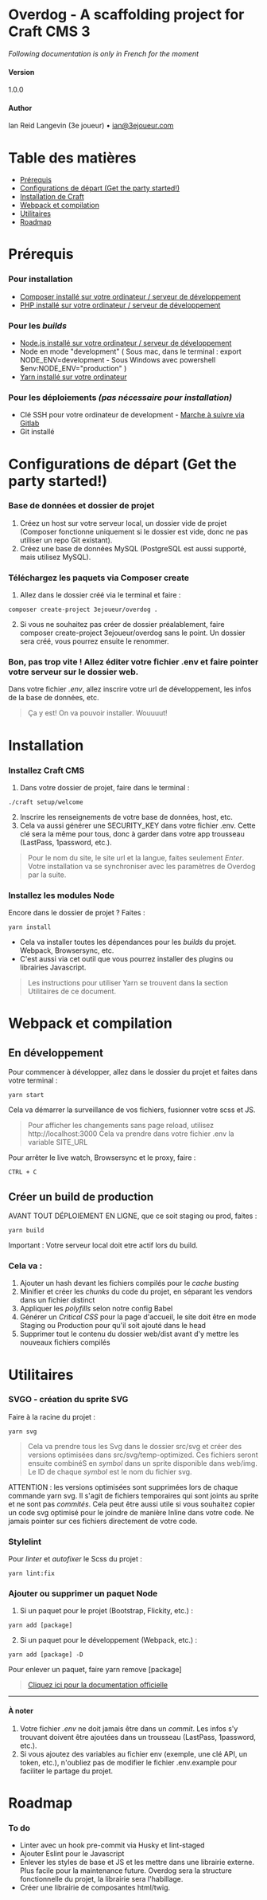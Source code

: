 
# Overdog - A scaffolding project for Craft CMS 3

_Following documentation is only in French for the moment_

#### Version
1.0.0

#### Author
Ian Reid Langevin (3e joueur) • ian@3ejoueur.com

# Table des matières
<!-- TOC -->

- [Prérequis](#prérequis)
- [Configurations de départ (Get the party started!)](#configurations-de-départ-get-the-party-started)
- [Installation de Craft](#installation-de-craft)
- [Webpack et compilation](#webpack-et-compilation)
- [Utilitaires](#utilitaires)
- [Roadmap](#roadmap)

<!-- /TOC -->



# Prérequis

### Pour installation

- [Composer installé sur votre ordinateur / serveur de développement](https://getcomposer.org)
- [PHP installé sur votre ordinateur / serveur de développement]( https://www.php.net/manual/fr/install.php)


### Pour les _builds_

- [Node.js installé sur votre ordinateur / serveur de développement](https://nodejs.org/en/)
- Node en mode "development" ( Sous mac, dans le terminal : export NODE_ENV=development - Sous Windows avec powershell
$env:NODE_ENV="production" )
- [Yarn installé sur votre ordinateur](https://yarnpkg.com/lang/en/docs/install)


### Pour les déploiements _(pas nécessaire pour installation)_

- Clé SSH pour votre ordinateur de development - [Marche à suivre via Gitlab](https://docs.gitlab.com/ee/ssh/)
- Git installé



# Configurations de départ (Get the party started!)

### Base de données et dossier de projet
1. Créez un host sur votre serveur local, un dossier vide de projet (Composer fonctionne uniquement si le dossier est vide, donc ne pas utiliser un repo Git existant).
2. Créez une base de données MySQL (PostgreSQL est aussi supporté, mais utilisez MySQL).

### Téléchargez les paquets via Composer create
1. Allez dans le dossier créé via le terminal et faire :
```
composer create-project 3ejoueur/overdog .
```

2. Si vous ne souhaitez pas créer de dossier préalablement, faire composer create-project 3ejoueur/overdog sans le point. Un dossier sera créé, vous pourrez ensuite le renommer.

### Bon, pas trop vite ! Allez éditer votre fichier .env et faire pointer votre serveur sur le dossier web.

Dans votre fichier _.env_, allez inscrire votre url de développement, les infos de la base de données, etc.

> Ça y est! On va pouvoir installer. Wouuuut!



# Installation

### Installez Craft CMS

1. Dans votre dossier de projet, faire dans le terminal :
```
./craft setup/welcome
```
2. Inscrire les renseignements de votre base de données, host, etc.
3. Cela va aussi générer une SECURITY_KEY dans votre fichier .env. Cette clé sera la même pour tous, donc à garder dans votre app trousseau (LastPass, 1password, etc.).

> Pour le nom du site, le site url et la langue, faites seulement _Enter_. Votre installation va se synchroniser avec les paramètres de Overdog par la suite.



### Installez les modules Node

Encore dans le dossier de projet ? Faites :
```
yarn install
```

- Cela va installer toutes les dépendances pour les _builds_ du projet. Webpack, Browsersync, etc.
- C'est aussi via cet outil que vous pourrez installer des plugins ou librairies Javascript.

> Les instructions pour utiliser Yarn se trouvent dans la section Utilitaires de ce document.



# Webpack et compilation

## En développement

Pour commencer à développer, allez dans le dossier du projet et faites dans votre terminal :

```
yarn start
```


Cela va démarrer la surveillance de vos fichiers, fusionner votre scss et JS.

> Pour afficher les changements sans page reload, utilisez http://localhost:3000 Cela va prendre dans votre fichier .env la variable SITE_URL

Pour arrêter le live watch, Browsersync et le proxy, faire :

```
CTRL + C
```


## Créer un build de production

AVANT TOUT DÉPLOIEMENT EN LIGNE, que ce soit staging ou prod, faites :

```
yarn build
```

Important : Votre serveur local doit etre actif lors du build.

### Cela va :
1. Ajouter un hash devant les fichiers compilés pour le _cache busting_
1. Minifier et créer les _chunks_ du code du projet, en séparant les vendors dans un fichier distinct
2. Appliquer les _polyfills_ selon notre config Babel
3. Générer un _Critical CSS_ pour la page d'accueil, le site doit être en mode Staging ou Production pour qu'il soit ajouté dans le head
4. Supprimer tout le contenu du dossier web/dist avant d'y mettre les nouveaux fichiers compilés



# Utilitaires


### SVGO - création du sprite SVG

Faire à la racine du projet :

```
yarn svg
```

> Cela va prendre tous les Svg dans le dossier src/svg et créer des versions optimisées dans src/svg/temp-optimized. Ces fichiers seront ensuite combinéS en _symbol_ dans un sprite disponible dans web/img. Le ID de chaque _symbol_ est le nom du fichier svg.

ATTENTION : les versions optimisées sont supprimées lors de chaque commande yarn svg. Il s'agit de fichiers temporaires qui sont joints au sprite et ne sont pas _commités_. Cela peut être aussi utile si vous souhaitez copier un code svg optimisé pour le joindre de manière Inline dans votre code. Ne jamais pointer sur ces fichiers directement de votre code.


### Stylelint

Pour _linter_ et _autofixer_ le Scss du projet :

```
yarn lint:fix
```


### Ajouter ou supprimer un paquet Node


1. Si un paquet pour le projet (Bootstrap, Flickity, etc.) :

```
yarn add [package]
```

2. Si un paquet pour le développement (Webpack, etc.) :

```
yarn add [package] -D
```

Pour enlever un paquet, faire yarn remove [package]

>[Cliquez ici pour la documentation officielle](https://yarnpkg.com/en/packages)

---

#### À noter

1. Votre fichier _.env_ ne doit jamais être dans un _commit_. Les infos s'y trouvant doivent être ajoutées dans un trousseau (LastPass, 1password, etc.).
2. Si vous ajoutez des variables au fichier env (exemple, une clé API, un token, etc.), n'oubliez pas de modifier le fichier .env.example pour faciliter le partage du projet.



# Roadmap

### To do
- Linter avec un hook pre-commit via Husky et lint-staged
- Ajouter Eslint pour le Javascript
- Enlever les styles de base et JS et les mettre dans une librairie externe. Plus facile pour la maintenance future. Overdog sera la structure fonctionnelle du projet, la librairie sera l'habillage.
- Créer une librairie de composantes html/twig.
